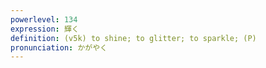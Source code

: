 ```yaml
---
powerlevel: 134
expression: 輝く
definition: (v5k) to shine; to glitter; to sparkle; (P)
pronunciation: かがやく
---
```

